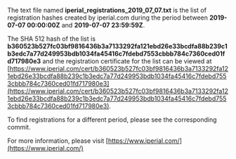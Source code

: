The text file named **iperial_registrations_2019_07_07.txt** is the list of registration hashes created by iperial.com during the period between **2019-07-07 00:00:00Z** and **2019-07-07 23:59:59Z**.

The SHA 512 hash of the list is **b360523b527fc03bf9816436b3a7133292fa121ebd26e33bcdfa88b239c1b3edc7a77d249953bdb1034fa45416c7fdebd7553cbbb784c7360ced01fd717980e3** and the registration certificate for the list can be viewed at [https://www.iperial.com/cert/b360523b527fc03bf9816436b3a7133292fa121ebd26e33bcdfa88b239c1b3edc7a77d249953bdb1034fa45416c7fdebd7553cbbb784c7360ced01fd717980e3](https://www.iperial.com/cert/b360523b527fc03bf9816436b3a7133292fa121ebd26e33bcdfa88b239c1b3edc7a77d249953bdb1034fa45416c7fdebd7553cbbb784c7360ced01fd717980e3).

To find registrations for a different period, please see the corresponding commit.

For more information, please visit [https://www.iperial.com/](https://www.iperial.com/)
